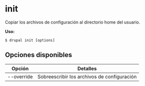 # init
Copiar los archivos de configuración al directorio home del usuario.

**Uso:**
```
$ drupal init [options]
```

## Opciones disponibles
Opción | Detalles
-------|-------------
--override | Sobreescribir los archivos de configuración
